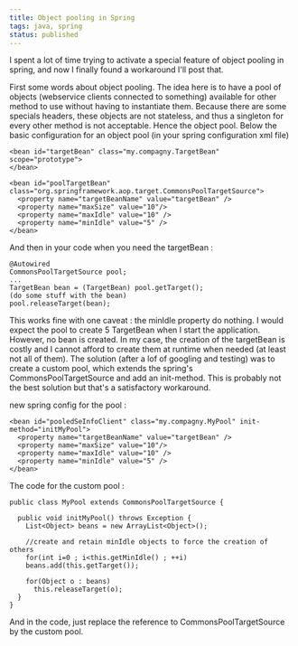 ```yaml
---
title: Object pooling in Spring
tags: java, spring
status: published
---
```


I spent a lot of time trying to activate a special feature of object pooling in spring, and now I finally found a workaround I'll post that.

First some words about object pooling. The idea here is to have a pool of objects (webservice clients connected to something) available for other method to use without having to instantiate them. Because there are some specials headers, these objects are not stateless, and thus a singleton for every other method is not acceptable. Hence the object pool. Below the basic configuration for an object pool (in your spring configuration xml file)

```
<bean id="targetBean" class="my.compagny.TargetBean" scope="prototype">
</bean>

<bean id="poolTargetBean" class="org.springframework.aop.target.CommonsPoolTargetSource">
  <property name="targetBeanName" value="targetBean" />
  <property name="maxSize" value="10"/>
  <property name="maxIdle" value="10" />
  <property name="minIdle" value="5" />
</bean>
```
And then in your code when you need the targetBean :

```
@Autowired
CommonsPoolTargetSource pool;
...
TargetBean bean = (TargetBean) pool.getTarget();
(do some stuff with the bean)
pool.releaseTarget(bean);
```

This works fine with one caveat : the minIdle property do nothing. I would expect the pool to create 5 TargetBean when I start the application.
However, no bean is created. In my case, the creation of the targetBean is costly and I cannot afford to create them at runtime when needed (at least not all of them). The solution
(after a lof of googling and testing) was to create a custom pool, which extends the spring's CommonsPoolTargetSource and add an init-method.
This is probably not the best solution but that's a satisfactory workaround.

new spring config for the pool :

```
<bean id="pooledSeInfoClient" class="my.compagny.MyPool" init-method="initMyPool">
  <property name="targetBeanName" value="targetBean" />
  <property name="maxSize" value="10"/>
  <property name="maxIdle" value="10" />
  <property name="minIdle" value="5" />
</bean>
```

The code for the custom pool :

```
public class MyPool extends CommonsPoolTargetSource {

  public void initMyPool() throws Exception {
    List<Object> beans = new ArrayList<Object>();

    //create and retain minIdle objects to force the creation of others
    for(int i=0 ; i<this.getMinIdle() ; ++i)
    beans.add(this.getTarget());

    for(Object o : beans)
      this.releaseTarget(o);
  }
}
```

And in the code, just replace the reference to CommonsPoolTargetSource by the custom pool.